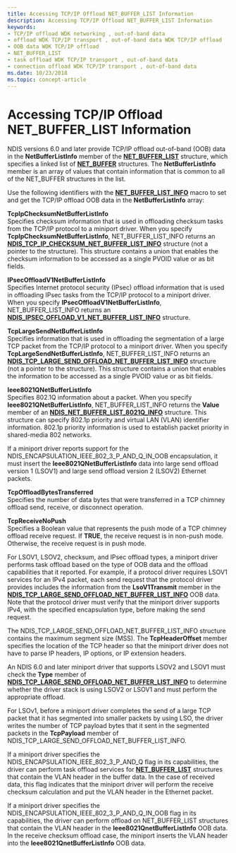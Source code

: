 ```yaml
---
title: Accessing TCP/IP Offload NET_BUFFER_LIST Information
description: Accessing TCP/IP Offload NET_BUFFER_LIST Information
keywords:
- TCP/IP offload WDK networking , out-of-band data
- offload WDK TCP/IP transport , out-of-band data WDK TCP/IP offload
- OOB data WDK TCP/IP offload
- NET_BUFFER_LIST
- task offload WDK TCP/IP transport , out-of-band data
- connection offload WDK TCP/IP transport , out-of-band data
ms.date: 10/23/2018
ms.topic: concept-article
---
```


# Accessing TCP/IP Offload NET\_BUFFER\_LIST Information

NDIS versions 6.0 and later provide TCP/IP offload out-of-band (OOB) data in the **NetBufferListInfo** member of the [**NET\_BUFFER\_LIST**](/windows-hardware/drivers/ddi/nbl/ns-nbl-net_buffer_list) structure, which specifies a linked list of [**NET\_BUFFER**](/windows-hardware/drivers/ddi/nbl/ns-nbl-net_buffer) structures. The **NetBufferListInfo** member is an array of values that contain information that is common to all of the NET\_BUFFER structures in the list.

Use the following identifiers with the [**NET\_BUFFER\_LIST\_INFO**](/windows-hardware/drivers/ddi/nblaccessors/nf-nblaccessors-net_buffer_list_info) macro to set and get the TCP/IP offload OOB data in the **NetBufferListInfo** array:

<a href="" id="tcpipchecksumnetbufferlistinfo"></a>**TcpIpChecksumNetBufferListInfo**  
Specifies checksum information that is used in offloading checksum tasks from the TCP/IP protocol to a miniport driver. When you specify **TcpIpChecksumNetBufferListInfo**, NET\_BUFFER\_LIST\_INFO returns an [**NDIS\_TCP\_IP\_CHECKSUM\_NET\_BUFFER\_LIST\_INFO**](/windows-hardware/drivers/ddi/nblchecksum/ns-nblchecksum-ndis_tcp_ip_checksum_net_buffer_list_info) structure (not a pointer to the structure). This structure contains a union that enables the checksum information to be accessed as a single PVOID value or as bit fields.

<a href="" id="ipsecoffloadv1netbufferlistinfo"></a>**IPsecOffloadV1NetBufferListInfo**  
Specifies Internet protocol security (IPsec) offload information that is used in offloading IPsec tasks from the TCP/IP protocol to a miniport driver. When you specify **IPsecOffloadV1NetBufferListInfo**, NET\_BUFFER\_LIST\_INFO returns an [**NDIS\_IPSEC\_OFFLOAD\_V1\_NET\_BUFFER\_LIST\_INFO**](/windows-hardware/drivers/ddi/ndis/ns-ndis-_ndis_ipsec_offload_v1_net_buffer_list_info) structure.

<a href="" id="tcplargesendnetbufferlistinfo"></a>**TcpLargeSendNetBufferListInfo**  
Specifies information that is used in offloading the segmentation of a large TCP packet from the TCP/IP protocol to a miniport driver. When you specify **TcpLargeSendNetBufferListInfo**, NET\_BUFFER\_LIST\_INFO returns an [**NDIS\_TCP\_LARGE\_SEND\_OFFLOAD\_NET\_BUFFER\_LIST\_INFO**](/windows-hardware/drivers/ddi/nbllso/ns-nbllso-ndis_tcp_large_send_offload_net_buffer_list_info) structure (not a pointer to the structure). This structure contains a union that enables the information to be accessed as a single PVOID value or as bit fields.

<a href="" id="ieee8021qnetbufferlistinfo"></a>**Ieee8021QNetBufferListInfo**  
Specifies 802.1Q information about a packet. When you specify **Ieee8021QNetBufferListInfo**, NET\_BUFFER\_LIST\_INFO returns the **Value** member of an [**NDIS\_NET\_BUFFER\_LIST\_8021Q\_INFO**](/windows-hardware/drivers/ddi/nbl8021q/ns-nbl8021q-ndis_net_buffer_list_8021q_info) structure. This structure can specify 802.1p priority and virtual LAN (VLAN) identifier information. 802.1p priority information is used to establish packet priority in shared-media 802 networks.

If a miniport driver reports support for the NDIS\_ENCAPSULATION\_IEEE\_802\_3\_P\_AND\_Q\_IN\_OOB encapsulation, it must insert the **Ieee8021QNetBufferListInfo** data into large send offload version 1 (LSOV1) and large send offload version 2 (LSOV2) Ethernet packets.

<a href="" id="tcpoffloadbytestransferred"></a>**TcpOffloadBytesTransferred**  
Specifies the number of data bytes that were transferred in a TCP chimney offload send, receive, or disconnect operation.

<a href="" id="tcpreceivenopush"></a>**TcpReceiveNoPush**  
Specifies a Boolean value that represents the push mode of a TCP chimney offload receive request. If **TRUE**, the receive request is in non-push mode. Otherwise, the receive request is in push mode.

For LSOV1, LSOV2, checksum, and IPsec offload types, a miniport driver performs task offload based on the type of OOB data and the offload capabilities that it reported. For example, if a protocol driver requires LSOV1 services for an IPv4 packet, each send request that the protocol driver provides includes the information from the **LsoV1Transmit** member in the [**NDIS\_TCP\_LARGE\_SEND\_OFFLOAD\_NET\_BUFFER\_LIST\_INFO**](/windows-hardware/drivers/ddi/nbllso/ns-nbllso-ndis_tcp_large_send_offload_net_buffer_list_info) OOB data. Note that the protocol driver must verify that the miniport driver supports IPv4, with the specified encapsulation type, before making the send request.

The NDIS\_TCP\_LARGE\_SEND\_OFFLOAD\_NET\_BUFFER\_LIST\_INFO structure contains the maximum segment size (MSS). The **TcpHeaderOffset** member specifies the location of the TCP header so that the miniport driver does not have to parse IP headers, IP options, or IP extension headers.

An NDIS 6.0 and later miniport driver that supports LSOV2 and LSOV1 must check the **Type** member of [**NDIS\_TCP\_LARGE\_SEND\_OFFLOAD\_NET\_BUFFER\_LIST\_INFO**](/windows-hardware/drivers/ddi/nbllso/ns-nbllso-ndis_tcp_large_send_offload_net_buffer_list_info) to determine whether the driver stack is using LSOV2 or LSOV1 and must perform the appropriate offload.

For LSOv1, before a miniport driver completes the send of a large TCP packet that it has segmented into smaller packets by using LSO, the driver writes the number of TCP payload bytes that it sent in the segmented packets in the **TcpPayload** member of NDIS\_TCP\_LARGE\_SEND\_OFFLOAD\_NET\_BUFFER\_LIST\_INFO.

If a miniport driver specifies the NDIS\_ENCAPSULATION\_IEEE\_802\_3\_P\_AND\_Q flag in its capabilities, the driver can perform task offload services for [**NET\_BUFFER\_LIST**](/windows-hardware/drivers/ddi/nbl/ns-nbl-net_buffer_list) structures that contain the VLAN header in the buffer data. In the case of received data, this flag indicates that the miniport driver will perform the receive checksum calculation and put the VLAN header in the Ethernet packet.

If a miniport driver specifies the NDIS\_ENCAPSULATION\_IEEE\_802\_3\_P\_AND\_Q\_IN\_OOB flag in its capabilities, the driver can perform offload on NET\_BUFFER\_LIST structures that contain the VLAN header in the **Ieee8021QnetBufferListInfo** OOB data. In the receive checksum offload case, the miniport inserts the VLAN header into the **Ieee8021QnetBufferListInfo** OOB data.

 

